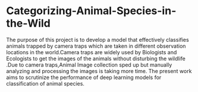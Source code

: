 # Categorizing-Animal-Species-in-the-Wild
The purpose of this project  is to develop a model that effectively classifies animals trapped by camera traps which are taken in different  observation locations in the world.Camera traps are widely used by Biologists and Ecologists to get the images of the animals without disturbing the wildlife .Due to camera traps,Animal Image collection sped up but manually analyzing and processing the images is taking more time.
  The present work aims to scrutinize the performance of deep learning models for classification of animal species.
